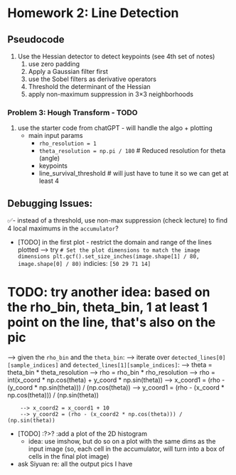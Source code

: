 # Homework 2: Line Detection

## Pseudocode

1. Use the Hessian detector to detect keypoints (see 4th set of notes)
    1. use zero padding
    1. Apply a Gaussian filter first
    1. use the Sobel filters as derivative operators
    1. Threshold the determinant of the Hessian
    1. apply non-maximum suppression in 3×3 neighborhoods

### Problem 3: Hough Transform - TODO


1. use the starter code from chatGPT - will handle the algo + plotting
    - main input params
        - `rho_resolution = 1`
        - `theta_resolution = np.pi / 180`  # Reduced resolution for theta (angle) 
        - keypoints
        - line_survival_threshold  # will just have to tune it so we can get at least 4
    
## Debugging Issues:
✅- instead of a threshold, use non-max suppression (check lecture) to find 4 local maximums in the `accumulator`?
- [TODO] in the first plot - restrict the domain and range of the lines plotted --> try `# Set the plot dimensions to match the image dimensions
plt.gcf().set_size_inches(image.shape[1] / 80, image.shape[0] / 80)`
indicies: `[50 29 71 14]`
# TODO: try another idea: based on the rho_bin, theta_bin, 1 at least 1 point on the line, that's also on the pic
--> given the `rho_bin` and the `theta_bin`:
    --> iterate over `detected_lines[0][sample_indices]` and `detected_lines[1][sample_indices]`:
        --> theta = theta_bin * theta_resolution
        --> rho = rho_bin * rho_resolution
        --> rho = int(x_coord * np.cos(theta) + y_coord * np.sin(theta))
        --> x_coord1 = (rho - (y_coord * np.sin(theta))) / (np.cos(theta))
        --> y_coord1 = (rho - (x_coord * np.cos(theta))) / (np.sin(theta))

        --> x_coord2 = x_coord1 + 10
        --> y_coord2 = (rho - (x_coord2 * np.cos(theta))) / (np.sin(theta))


- [TODO] :?>?
:add a plot of the 2D histogram
    - idea: use imshow, but do so on a plot with the same dims as the input image (so, each cell in the accumulator, will turn into a box of cells in the final plot image)
- ask Siyuan re: all the output pics I have